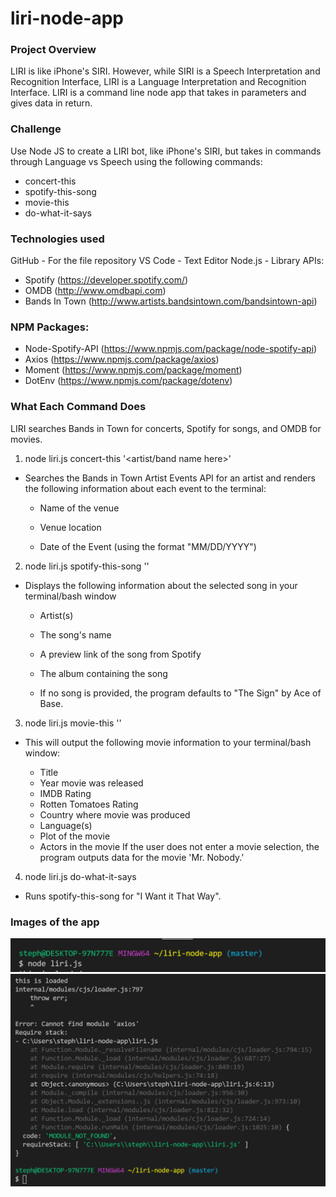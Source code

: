 # liri-node-app

### Project Overview
LIRI is like iPhone's SIRI. However, while SIRI is a Speech Interpretation and Recognition Interface, LIRI is a Language Interpretation and Recognition Interface. LIRI is a command line node app that takes in parameters and gives data in return.

### Challenge
Use Node JS to create a LIRI bot, like iPhone's SIRI, but takes in commands through Language vs Speech using the following commands:

- concert-this
- spotify-this-song
- movie-this
- do-what-it-says

### Technologies used
GitHub - For the file repository
VS Code - Text Editor
Node.js - Library
APIs:
- Spotify (https://developer.spotify.com/)
- OMDB (http://www.omdbapi.com)
- Bands In Town (http://www.artists.bandsintown.com/bandsintown-api)

### NPM Packages:
- Node-Spotify-API (https://www.npmjs.com/package/node-spotify-api)
- Axios (https://www.npmjs.com/package/axios)
- Moment (https://www.npmjs.com/package/moment)
- DotEnv (https://www.npmjs.com/package/dotenv)

### What Each Command Does
LIRI searches Bands in Town for concerts, Spotify for songs, and OMDB for movies.

1. node liri.js concert-this '<artist/band name here>'

 - Searches the Bands in Town Artist Events API for an artist and renders the following information about each event to the terminal:

   - Name of the venue

   - Venue location

   - Date of the Event (using the format "MM/DD/YYYY")

2. node liri.js spotify-this-song '<song name here>'

 - Displays the following information about the selected song in your terminal/bash window

   - Artist(s)

   - The song's name

   - A preview link of the song from Spotify

   - The album containing the song

   - If no song is provided, the program defaults to "The Sign" by Ace of Base.

3. node liri.js movie-this '<movie name here>'

- This will output the following movie information to your terminal/bash window:

  * Title
  * Year movie was released
  * IMDB Rating
  * Rotten Tomatoes Rating
  * Country where movie was produced
  * Language(s)
  * Plot of the movie
  * Actors in the movie
If the user does not enter a movie selection, the program outputs data for the movie 'Mr. Nobody.'

4. node liri.js do-what-it-says

 - Runs spotify-this-song for "I Want it That Way".
### Images of the app
![](images/liri1.PNG)
![](images/liri2.PNG)
